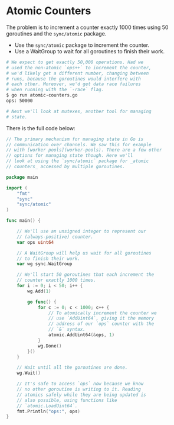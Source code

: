 # Atomic Counters

The problem is to increment a counter exactly 1000 times using 50 goroutines and the `sync/atomic` package.

- Use the `sync/atomic` package to increment the counter.
- Use a WaitGroup to wait for all goroutines to finish their work.

```sh
# We expect to get exactly 50,000 operations. Had we
# used the non-atomic `ops++` to increment the counter,
# we'd likely get a different number, changing between
# runs, because the goroutines would interfere with
# each other. Moreover, we'd get data race failures
# when running with the `-race` flag.
$ go run atomic-counters.go
ops: 50000

# Next we'll look at mutexes, another tool for managing
# state.
```

There is the full code below:

```go
// The primary mechanism for managing state in Go is
// communication over channels. We saw this for example
// with [worker pools](worker-pools). There are a few other
// options for managing state though. Here we'll
// look at using the `sync/atomic` package for _atomic
// counters_ accessed by multiple goroutines.

package main

import (
	"fmt"
	"sync"
	"sync/atomic"
)

func main() {

	// We'll use an unsigned integer to represent our
	// (always-positive) counter.
	var ops uint64

	// A WaitGroup will help us wait for all goroutines
	// to finish their work.
	var wg sync.WaitGroup

	// We'll start 50 goroutines that each increment the
	// counter exactly 1000 times.
	for i := 0; i < 50; i++ {
		wg.Add(1)

		go func() {
			for c := 0; c < 1000; c++ {
				// To atomically increment the counter we
				// use `AddUint64`, giving it the memory
				// address of our `ops` counter with the
				// `&` syntax.
				atomic.AddUint64(&ops, 1)
			}
			wg.Done()
		}()
	}

	// Wait until all the goroutines are done.
	wg.Wait()

	// It's safe to access `ops` now because we know
	// no other goroutine is writing to it. Reading
	// atomics safely while they are being updated is
	// also possible, using functions like
	// `atomic.LoadUint64`.
	fmt.Println("ops:", ops)
}

```
